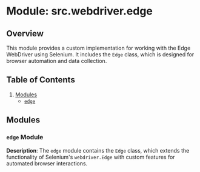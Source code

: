 # Module: src.webdriver.edge

## Overview

This module provides a custom implementation for working with the Edge WebDriver using Selenium. It includes the `Edge` class, which is designed for browser automation and data collection.

## Table of Contents
1.  [Modules](#modules)
    -   [`edge`](#edge-module)

## Modules

### `edge` Module

**Description**: The `edge` module contains the `Edge` class, which extends the functionality of Selenium's `webdriver.Edge` with custom features for automated browser interactions.